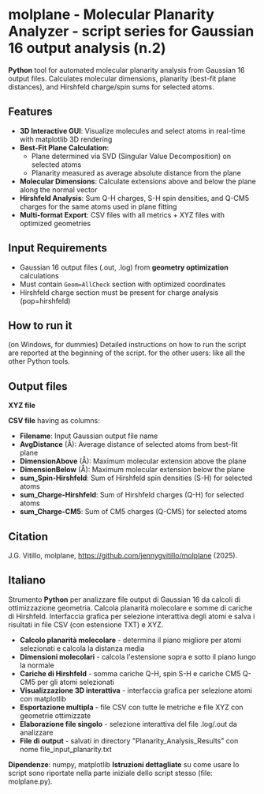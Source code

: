 # molplane - Molecular Planarity Analyzer - script series for Gaussian 16 output analysis (n.2)
**Python** tool for automated molecular planarity analysis from Gaussian 16 output files.
Calculates molecular dimensions, planarity (best-fit plane distances), and Hirshfeld charge/spin sums for selected atoms.

## Features

- **3D Interactive GUI**: Visualize molecules and select atoms in real-time with matplotlib 3D rendering
- **Best-Fit Plane Calculation**: 
  - Plane determined via SVD (Singular Value Decomposition) on selected atoms
  - Planarity measured as average absolute distance from the plane
- **Molecular Dimensions**: Calculate extensions above and below the plane along the normal vector
- **Hirshfeld Analysis**: Sum Q-H charges, S-H spin densities, and Q-CM5 charges for the same atoms used in plane fitting
- **Multi-format Export**: CSV files with all metrics + XYZ files with optimized geometries

## Input Requirements
- Gaussian 16 output files (.out, .log) from **geometry optimization** calculations
- Must contain `Geom=AllCheck` section with optimized coordinates
- Hirshfeld charge section must be present for charge analysis (pop=hirshfeld)

## How to run it
(on Windows, for dummies) Detailed instructions on how to run the script are reported at the beginning of the script.
for the other users: like all the other Python tools.

## Output files
**XYZ file**

**CSV file** having as columns:
- **Filename**: Input Gaussian output file name
- **AvgDistance** (Å): Average distance of selected atoms from best-fit plane  
- **DimensionAbove** (Å): Maximum molecular extension above the plane
- **DimensionBelow** (Å): Maximum molecular extension below the plane
- **sum_Spin-Hirshfeld**: Sum of Hirshfeld spin densities (S-H) for selected atoms
- **sum_Charge-Hirshfeld**: Sum of Hirshfeld charges (Q-H) for selected atoms  
- **sum_Charge-CM5**: Sum of CM5 charges (Q-CM5) for selected atoms

## Citation
J.G. Vitillo, molplane, https://github.com/jennygvitillo/molplane (2025).

## Italiano
Strumento **Python** per analizzare file output di Gaussian 16 da calcoli di ottimizzazione geometria. Calcola planarità molecolare e somme di cariche di Hirshfeld. Interfaccia grafica per selezione interattiva degli atomi e salva i risultati in file CSV (con estensione TXT) e XYZ.

- **Calcolo planarità molecolare** - determina il piano migliore per atomi selezionati e calcola la distanza media
- **Dimensioni molecolari** - calcola l'estensione sopra e sotto il piano lungo la normale
- **Cariche di Hirshfeld** - somma cariche Q-H, spin S-H e cariche CM5 Q-CM5 per gli atomi selezionati
- **Visualizzazione 3D interattiva** - interfaccia grafica per selezione atomi con matplotlib
- **Esportazione multipla** - file CSV con tutte le metriche e file XYZ con geometrie ottimizzate
- **Elaborazione file singolo** - selezione interattiva del file .log/.out da analizzare
- **File di output** - salvati in directory "Planarity_Analysis_Results" con nome file_input_planarity.txt

**Dipendenze**: numpy, matplotlib
**Istruzioni dettagliate** su come usare lo script sono riportate nella parte iniziale dello script stesso (file: molplane.py).


